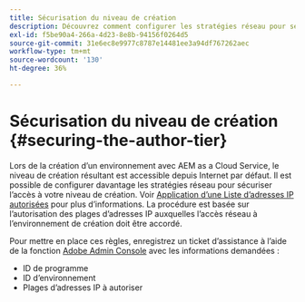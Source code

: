 ```yaml
---
title: Sécurisation du niveau de création
description: Découvrez comment configurer les stratégies réseau pour sécuriser l’accès à votre niveau de création.
exl-id: f5be90a4-266a-4d23-8e8b-94156f0264d5
source-git-commit: 31e6ec8e9977c8787e14481ee3a94df767262aec
workflow-type: tm+mt
source-wordcount: '130'
ht-degree: 36%

---
```


# Sécurisation du niveau de création {#securing-the-author-tier}

Lors de la création d’un environnement avec AEM as a Cloud Service, le niveau de création résultant est accessible depuis Internet par défaut. Il est possible de configurer davantage les stratégies réseau pour sécuriser l’accès à votre niveau de création. Voir [Application d’une Liste d’adresses IP autorisées](https://experienceleague.adobe.com/docs/experience-manager-cloud-service/content/implementing/using-cloud-manager/ip-allow-lists/apply-allow-list.html?lang=en) pour plus d’informations. La procédure est basée sur l’autorisation des plages d’adresses IP auxquelles l’accès réseau à l’environnement de création doit être accordé.

Pour mettre en place ces règles, enregistrez un ticket d’assistance à l’aide de la fonction [Adobe Admin Console](https://adminconsole.adobe.com/) avec les informations demandées :

* ID de programme
* ID d’environnement
* Plages d’adresses IP à autoriser

